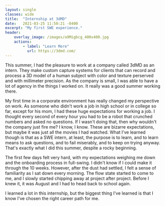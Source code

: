 ```yaml
---
layout: single
classes: wide
title:  "Internship at 3dMD"
date:   2021-03-25 11:50:21 -0400
excerpt: "My first SWE experience."
header:
    overlay_image: /images/a9Migbcg_400x400.jpg
    actions:
        - label: "Learn More"
          url: https://3dmd.com/
---
```


This summer, I had the pleasure to work at a company called 3dMD as an intern. They make custom capture systems for clients that can record and process a 3D model of a human subject with color and texture perserved and with millimeter precision. As the company is small, I was able to have a lot of agency in the things I worked on. It really was a good summer working there.

My first time in a corporate environment has really changed my perspective on work. As someone who didn't work a job in high school or in college so far, except for his mom, I had these huge expectations for working a job. I thought every second of every hour you had to be a robot that crunched numbers and asked no questions. If I wasn't doing that, then why wouldn't the company just fire me? I know, I know. These are bizarre expectations, but maybe it was just all the movies I had watched. What I've learned though is that as a SWE intern, at least, the purpose is to learn, and to learn means to ask questions, and to fail miserably, and to keep on trying anyway. That's exactly what I did this summer, despite a rocky beginning.

The first few days felt very hard, with my expectations weighing me down and the onboarding process in full-swing. I didn't know if I could make it through the 10 weeks. However, after the dust had settled, I felt a sense of familiarity as I sat down every morning. The flow state started to come to me, and I slowly started chipping away at project after project. Before I knew it, it was August and I had to head back to school again.

I learned a lot in this internship, but the biggest thing I've learned is that I know I've chosen the right career path for me.

